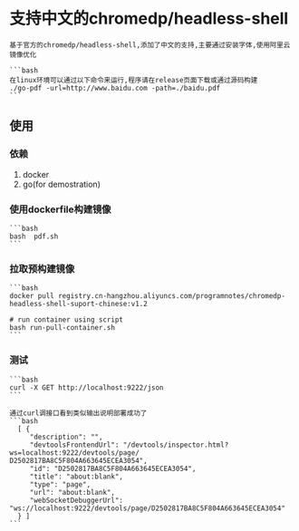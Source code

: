 # 支持中文的chromedp/headless-shell

    基于官方的chromedp/headless-shell,添加了中文的支持,主要通过安装字体,使用阿里云镜像优化

    ```bash
    在linux环境可以通过以下命令来运行,程序请在release页面下载或通过源码构建
    ./go-pdf -url=http://www.baidu.com -path=./baidu.pdf
    ```

## 使用

### 依赖

1. docker
2. go(for demostration)

### 使用dockerfile构建镜像

    ```bash
    bash  pdf.sh
    ```

### 拉取预构建镜像

    ```bash
    docker pull registry.cn-hangzhou.aliyuncs.com/programnotes/chromedp-headless-shell-suport-chinese:v1.2

    # run container using script
    bash run-pull-container.sh
    ```

### 测试

    ```bash
    curl -X GET http://localhost:9222/json
    ```

    通过curl调接口看到类似输出说明部署成功了
    ```bash
      [ {
         "description": "",
         "devtoolsFrontendUrl": "/devtools/inspector.html?ws=localhost:9222/devtools/page/      D2502817BA8C5F804A663645ECEA3054",
         "id": "D2502817BA8C5F804A663645ECEA3054",
         "title": "about:blank",
         "type": "page",
         "url": "about:blank",
         "webSocketDebuggerUrl": "ws://localhost:9222/devtools/page/D2502817BA8C5F804A663645ECEA3054"
      } ]
    ```
